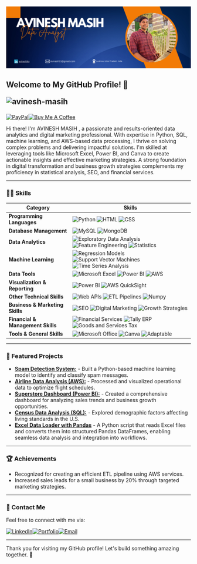 ![Banner](banner.png)

## Welcome to My GitHub Profile! 👋<p align="left"> <img src="https://komarev.com/ghpvc/?username=avinesh-masih&label=Profile%20views&color=green&style=flat" alt="avinesh-masih" /></p>
<p align="left"><a href="https://paypal.me/AVINESHMASIH" target="_blank"><img src="https://img.shields.io/badge/PayPal-009CDE?style=for-the-badge&logo=paypal&logoColor=white" alt="PayPal"/></a><a href="https://buymeacoffee.com/avineshlko" target="_blank"><img src="https://img.shields.io/badge/Buy%20Me%20A%20Coffee-F5DD64?style=for-the-badge&logo=buy-me-a-coffee&logoColor=white" alt="Buy Me A Coffee"/></a></p>
Hi there! I'm AVINESH MASIH , a passionate and results-oriented data analytics and digital marketing professional. With expertise in Python, SQL, machine learning, and AWS-based data processing, I thrive on solving complex problems and delivering impactful solutions. I'm skilled at leveraging tools like Microsoft Excel, Power BI, and Canva to create actionable insights and effective marketing strategies. A strong foundation in digital transformation and business growth strategies complements my proficiency in statistical analysis, SEO, and financial services.

---
### 🧑‍💻 Skills 


| **Category**                     | **Skills**                                                                                                                                                                                                                                                                                                   |
|----------------------------------|-------------------------------------------------------------------------------------------------------------------------------------------------------------------------------------------------------------------------------------------------------------------------------------------------------------|
| **Programming Languages**        | ![Python](https://img.shields.io/badge/Python-3670A0?style=for-the-badge&logo=python&logoColor=white)  ![HTML](https://img.shields.io/badge/HTML-E34F26?style=for-the-badge&logo=html5&logoColor=white)  ![CSS](https://img.shields.io/badge/CSS-1572B6?style=for-the-badge&logo=css3&logoColor=white)         |
| **Database Management**          | ![MySQL](https://img.shields.io/badge/MySQL-4479A1?style=for-the-badge&logo=mysql&logoColor=white)  ![MongoDB](https://img.shields.io/badge/MongoDB-47A248?style=for-the-badge&logo=mongodb&logoColor=white)                                                                                                 |
| **Data Analytics**               | ![Exploratory Data Analysis](https://img.shields.io/badge/Exploratory%20Data%20Analysis-ffcc00?style=for-the-badge)  ![Feature Engineering](https://img.shields.io/badge/Feature%20Engineering-2DBE60?style=for-the-badge)  ![Statistics](https://img.shields.io/badge/Statistics-A12312?style=for-the-badge)     |
| **Machine Learning**             | ![Regression Models](https://img.shields.io/badge/Regression%20Models-0176C2?style=for-the-badge)  ![Support Vector Machines](https://img.shields.io/badge/Support%20Vector%20Machines-00C4FF?style=for-the-badge)  ![Time Series Analysis](https://img.shields.io/badge/Time%20Series%20Analysis-8E44AD?style=for-the-badge) |
| **Data Tools**                   | ![Microsoft Excel](https://img.shields.io/badge/Microsoft%20Excel-217346?style=for-the-badge&logo=microsoftexcel&logoColor=white)  ![Power BI](https://img.shields.io/badge/Power%20BI-F2C811?style=for-the-badge&logo=powerbi&logoColor=black)  ![AWS](https://img.shields.io/badge/AWS-232F3E?style=for-the-badge&logo=amazonaws&logoColor=white) |
| **Visualization & Reporting**    | ![Power BI](https://img.shields.io/badge/Power%20BI-F2C811?style=for-the-badge&logo=powerbi&logoColor=black)  ![AWS QuickSight](https://img.shields.io/badge/AWS%20QuickSight-FF9900?style=for-the-badge&logo=amazonaws&logoColor=white)                                                                   |
| **Other Technical Skills**       | ![Web APIs](https://img.shields.io/badge/Web%20APIs-1A237E?style=for-the-badge)  ![ETL Pipelines](https://img.shields.io/badge/ETL%20Pipelines-009688?style=for-the-badge)  ![Numpy](https://img.shields.io/badge/Numpy-013243?style=for-the-badge&logo=numpy&logoColor=white)                            |
| **Business & Marketing Skills**  | ![SEO](https://img.shields.io/badge/SEO-FF9900?style=for-the-badge)  ![Digital Marketing](https://img.shields.io/badge/Digital%20Marketing-3b5998?style=for-the-badge)  ![Growth Strategies](https://img.shields.io/badge/Growth%20Strategies-2C3333?style=for-the-badge)                                           |
| **Financial & Management Skills**| ![Financial Services](https://img.shields.io/badge/Financial%20Services-34495E?style=for-the-badge)  ![Tally ERP](https://img.shields.io/badge/Tally%20ERP-7DCEA0?style=for-the-badge)  ![Goods and Services Tax](https://img.shields.io/badge/GST-FF7F50?style=for-the-badge)                                 |
| **Tools & General Skills**       | ![Microsoft Office](https://img.shields.io/badge/Microsoft%20Office-D83B01?style=for-the-badge&logo=microsoftoffice&logoColor=white)  ![Canva](https://img.shields.io/badge/Canva-00C4CC?style=for-the-badge&logo=canva&logoColor=white)  ![Adaptable](https://img.shields.io/badge/Easily%20Adaptable-8E44AD?style=for-the-badge) |

---

### 🌟 Featured Projects
- **[Spam Detection System:](#)** - Built a Python-based machine learning model to identify and classify spam messages.
- **[Airline Data Analysis (AWS):](#)** - Processed and visualized operational data to optimize flight schedules.
- **[Superstore Dashboard (Power BI):](#)** - Created a comprehensive dashboard for analyzing sales trends and business growth opportunities.
- **[Census Data Analysis (SQL):](#)** - Explored demographic factors affecting living standards in the U.S.
- **[Excel Data Loader with Pandas](https://github.com/avinesh-masih/Reads-the-Excel-file-and-returns-it-as-a-pandas-DataFrame)** - A Python script that reads Excel files and converts them into structured Pandas DataFrames, enabling seamless data analysis and integration into workflows.

---

### 🏆 Achievements
- Recognized for creating an efficient ETL pipeline using AWS services.
- Increased sales leads for a small business by 20% through targeted marketing strategies.

---

### 📝 Contact Me
Feel free to connect with me via:

[![LinkedIn](https://img.shields.io/badge/LinkedIn-0077B5?style=for-the-badge&logo=linkedin&logoColor=white)](https://www.linkedin.com/in/avineshlko/)[![Portfolio](https://img.shields.io/badge/Portfolio-000000?style=for-the-badge&logo=githubpages&logoColor=white)](https://avinesh-masih.github.io/)[![Email](https://img.shields.io/badge/Email-D14836?style=for-the-badge&logo=gmail&logoColor=white)](mailto:skmasih11@gmail.com)

---
Thank you for visiting my GitHub profile! Let's build something amazing together. 🚀 
